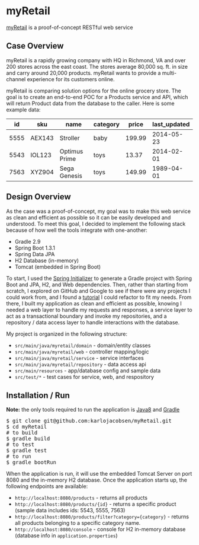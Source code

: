 # myRetail
[myRetail](https://github.com/karlojacobsen/myRetail) is a proof-of-concept RESTful web service

## Case Overview
myRetail is a rapidly growing company with HQ in Richmond, VA and over 200 stores
across the east coast. The stores average 80,000 sq. ft. in size and carry around 20,000
products. myRetail wants to provide a multi-channel experience for its customers online.

myRetail is comparing solution options for the online grocery store. The goal is to create an end-to-end POC for a Products service and API, which will return
Product data from the database to the caller. Here is some example data:

id      | sku      | name          | category | price  | last_updated
--------|----------|---------------|----------|--------|-------------
5555    | AEX143   | Stroller      | baby     | 199.99 | 2014-05-23
5543    | IOL123   | Optimus Prime | toys     | 13.37  | 2014-02-01
7563    | XYZ904   | Sega Genesis  | toys     | 149.99 | 1989-04-01

## Design Overview
As the case was a proof-of-concept, my goal was to make this web service as clean and efficient as possible so it can be easily developed and understood. To meet this goal, I decided to implement the following stack because of how well the tools integrate with one-another:
* Gradle 2.9 
* Spring Boot 1.3.1 
* Spring Data JPA
* H2 Database (in-memory)
* Tomcat (embedded in Spring Boot)

To start, I used the [Spring Initializer](http://start.spring.io/) to generate a Gradle project with Spring Boot and JPA, H2, and Web dependencies. Then, rather than starting from scratch, I explored on GitHub and Google to see if there were any projects I could work from, and I found a [tutorial](http://www.javabeat.net/spring-data-jpa/) I could refactor to fit my needs. From there, I built my application as clean and efficient as possible, knowing I needed a web layer to handle my requests and responses, a service layer to act as a transactional boundary and invoke my repositories, and a  repository / data access layer to handle interactions with the database.

My project is organized in the following structure:
* <code>src/main/java/myretail/domain</code> - domain/entity classes 
* <code>src/main/java/myretail/web</code> - controller mapping/logic
* <code>src/main/java/myretail/service</code> - service interfaces
* <code>src/main/java/myretail/repository</code> - data access api
* <code>src/main/resources</code> - app/database config and sample data
* <code>src/test/*</code> - test cases for service, web, and respository

## Installation / Run
**Note:** the only tools required to run the application is [Java8](http://www.oracle.com/technetwork/java/javase/downloads/jdk8-downloads-2133151.html) and [Gradle](gradle.org/gradle-download/)
<pre>
$ git clone git@github.com:karlojacobsen/myRetail.git
$ cd myRetail
# to build
$ gradle build
# to test
$ gradle test
# to run
$ gradle bootRun
</pre>

When the application is run, it will use the embedded Tomcat Server on port 8080 and the in-memory H2 database. Once the application starts up, the following endpoints are available:
* <code>http://localhost:8080/products</code> - returns all products
* <code>http://localhost:8080/products/{id}</code> - returns a specific product (sample data includes ids: 5543, 5555, 7563)
* <code>http://localhost:8080/products/filter?category={category}</code> - returns all products belonging to a specific category name.
* <code>http://localhost:8080/console</code> - console for H2 in-memory database (database info in <code>application.properties</code>)

